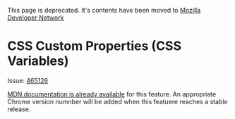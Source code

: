 This page is deprecated. It's contents have been moved to [Mozilla Developer Network](https://developer.mozilla.org/en-US/)

# CSS Custom Properties (CSS Variables)

Issue: [465126](https://code.google.com/p/chromium/issues/detail?id=465126)

[MDN documentation is already available](https://developer.mozilla.org/en-US/docs/Web/CSS/Using_CSS_variables) for this feature. An appropriate Chrome version numnber will be added when this featuere reaches a stable release.